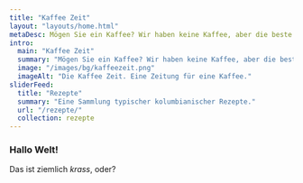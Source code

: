 ```yaml
---
title: "Kaffee Zeit"
layout: "layouts/home.html"
metaDesc: Mögen Sie ein Kaffee? Wir haben keine Kaffee, aber die beste Sammlung von Artikeln, die Ihren Kaffee begleiten.
intro:
  main: "Kaffee Zeit"
  summary: "Mögen Sie ein Kaffee? Wir haben keine Kaffee, aber die beste Sammlung von Artikeln, die Ihren Kaffee begleiten."
  image: "/images/bg/kaffeezeit.png"
  imageAlt: "Die Kaffee Zeit. Eine Zeitung für eine Kaffee."
sliderFeed:
  title: "Rezepte"
  summary: "Eine Sammlung typischer kolumbianischer Rezepte."
  url: "/rezepte/"
  collection: rezepte
---
```


### Hallo Welt!

Das ist ziemlich _krass_, oder?
